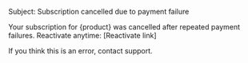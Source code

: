 Subject: Subscription cancelled due to payment failure

Your subscription for {product} was cancelled after repeated payment failures. Reactivate anytime: [Reactivate link]

If you think this is an error, contact support.
